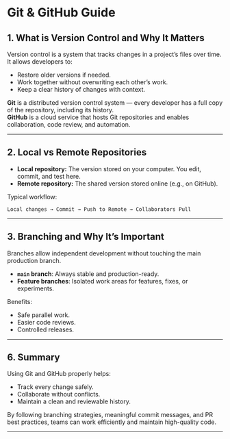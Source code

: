 # Git & GitHub Guide

## 1. What is Version Control and Why It Matters
Version control is a system that tracks changes in a project’s files over time. It allows developers to:
- Restore older versions if needed.
- Work together without overwriting each other’s work.
- Keep a clear history of changes with context.

**Git** is a distributed version control system — every developer has a full copy of the repository, including its history.  
**GitHub** is a cloud service that hosts Git repositories and enables collaboration, code review, and automation.

---

## 2. Local vs Remote Repositories
- **Local repository:** The version stored on your computer. You edit, commit, and test here.
- **Remote repository:** The shared version stored online (e.g., on GitHub).

Typical workflow:  
```
Local changes → Commit → Push to Remote → Collaborators Pull
```

---

## 3. Branching and Why It’s Important
Branches allow independent development without touching the main production branch.

- **`main` branch**: Always stable and production-ready.
- **Feature branches**: Isolated work areas for features, fixes, or experiments.

Benefits:
- Safe parallel work.
- Easier code reviews.
- Controlled releases.

---


## 6. Summary
Using Git and GitHub properly helps:
- Track every change safely.
- Collaborate without conflicts.
- Maintain a clean and reviewable history.

By following branching strategies, meaningful commit messages, and PR best practices, teams can work efficiently and maintain high-quality code.

---

